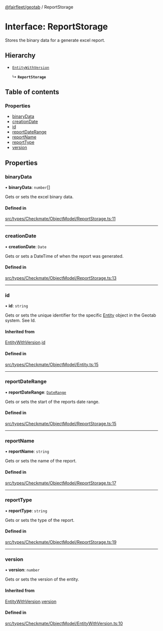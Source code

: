 [@fairfleet/geotab](../README.md) / ReportStorage

# Interface: ReportStorage

Stores the binary data for a generate excel report.

## Hierarchy

- [`EntityWithVersion`](EntityWithVersion.md)

  ↳ **`ReportStorage`**

## Table of contents

### Properties

- [binaryData](ReportStorage.md#binarydata)
- [creationDate](ReportStorage.md#creationdate)
- [id](ReportStorage.md#id)
- [reportDateRange](ReportStorage.md#reportdaterange)
- [reportName](ReportStorage.md#reportname)
- [reportType](ReportStorage.md#reporttype)
- [version](ReportStorage.md#version)

## Properties

### binaryData

• **binaryData**: `number`[]

Gets or sets the excel binary data.

#### Defined in

[src/types/Checkmate/ObjectModel/ReportStorage.ts:11](https://github.com/fairfleet/geotab/blob/d57d931/src/types/Checkmate/ObjectModel/ReportStorage.ts#L11)

___

### creationDate

• **creationDate**: `Date`

Gets or sets a DateTime of when the report was generated.

#### Defined in

[src/types/Checkmate/ObjectModel/ReportStorage.ts:13](https://github.com/fairfleet/geotab/blob/d57d931/src/types/Checkmate/ObjectModel/ReportStorage.ts#L13)

___

### id

• **id**: `string`

Gets or sets the unique identifier for the specific [Entity](Entity.md) object in the Geotab system. See Id.

#### Inherited from

[EntityWithVersion](EntityWithVersion.md).[id](EntityWithVersion.md#id)

#### Defined in

[src/types/Checkmate/ObjectModel/Entity.ts:15](https://github.com/fairfleet/geotab/blob/d57d931/src/types/Checkmate/ObjectModel/Entity.ts#L15)

___

### reportDateRange

• **reportDateRange**: [`DateRange`](DateRange.md)

Gets or sets the start of the reports date range.

#### Defined in

[src/types/Checkmate/ObjectModel/ReportStorage.ts:15](https://github.com/fairfleet/geotab/blob/d57d931/src/types/Checkmate/ObjectModel/ReportStorage.ts#L15)

___

### reportName

• **reportName**: `string`

Gets or sets the name of the report.

#### Defined in

[src/types/Checkmate/ObjectModel/ReportStorage.ts:17](https://github.com/fairfleet/geotab/blob/d57d931/src/types/Checkmate/ObjectModel/ReportStorage.ts#L17)

___

### reportType

• **reportType**: `string`

Gets or sets the type of the report.

#### Defined in

[src/types/Checkmate/ObjectModel/ReportStorage.ts:19](https://github.com/fairfleet/geotab/blob/d57d931/src/types/Checkmate/ObjectModel/ReportStorage.ts#L19)

___

### version

• **version**: `number`

Gets or sets the version of the entity.

#### Inherited from

[EntityWithVersion](EntityWithVersion.md).[version](EntityWithVersion.md#version)

#### Defined in

[src/types/Checkmate/ObjectModel/EntityWithVersion.ts:10](https://github.com/fairfleet/geotab/blob/d57d931/src/types/Checkmate/ObjectModel/EntityWithVersion.ts#L10)

